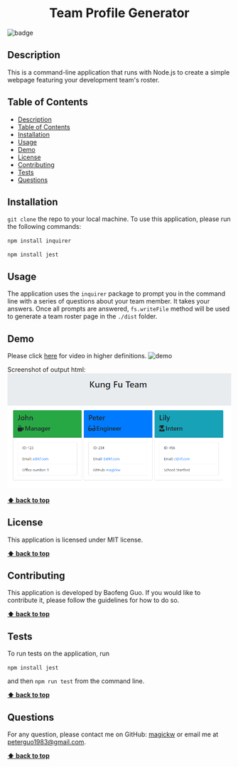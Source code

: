 
  <h1 align="center">Team Profile Generator</h1>
  
![badge](https://img.shields.io/badge/license-MIT-blue.svg)

## Description
This is a command-line application that runs with Node.js to create a simple webpage featuring your development team's roster.

## Table of Contents
- [Description](#description)
- [Table of Contents](#table-of-contents)
- [Installation](#installation)
- [Usage](#usage)
- [Demo](#demo)
- [License](#license)
- [Contributing](#contributing)
- [Tests](#tests)
- [Questions](#questions)

## Installation
`git clone` the repo to your local machine. To use this application, please run the following commands:

`npm install inquirer`

`npm install jest`

## Usage
The application uses the `inquirer` package to prompt you in the command line with a series of questions about your team member. It takes your answers. Once all prompts are answered, `fs.writeFile` method will be used to generate a team roster page in the `./dist` folder.

## Demo
Please click <a href="https://watch.screencastify.com/v/J1HNrZO2Qyq22VGeQvhO">here</a> for video in higher definitions.
<img src="src/demo.gif" alt="demo" />

Screenshot of output html:
<img src="src/screenshot.png" alt="screenshot" />

**[⬆ back to top](#table-of-contents)**

## License
This application is licensed under MIT license. 

**[⬆ back to top](#table-of-contents)**

## Contributing
This application is developed by Baofeng Guo. If you would like to contribute it, please follow the guidelines for how to do so.

**[⬆ back to top](#table-of-contents)**

## Tests
To run tests on the application, run

`npm install jest`

and then `npm run test` from the command line.

**[⬆ back to top](#table-of-contents)**

## Questions
For any question, please contact me on GitHub: [magickw](https://github.com/magickw) or email me at peterguo1983@gmail.com.

**[⬆ back to top](#table-of-contents)**

